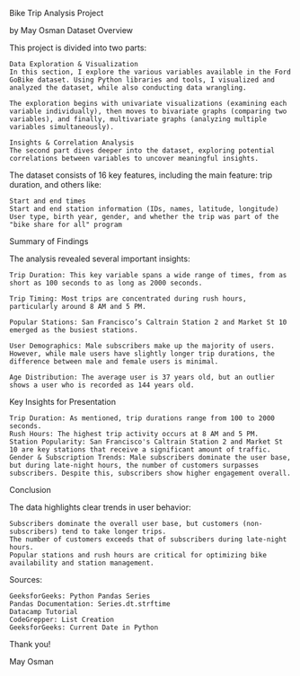 Bike Trip Analysis Project

by May Osman
Dataset Overview

This project is divided into two parts:

    Data Exploration & Visualization
    In this section, I explore the various variables available in the Ford GoBike dataset. Using Python libraries and tools, I visualized and analyzed the dataset, while also conducting data wrangling.

    The exploration begins with univariate visualizations (examining each variable individually), then moves to bivariate graphs (comparing two variables), and finally, multivariate graphs (analyzing multiple variables simultaneously).

    Insights & Correlation Analysis
    The second part dives deeper into the dataset, exploring potential correlations between variables to uncover meaningful insights.

The dataset consists of 16 key features, including the main feature: trip duration, and others like:

    Start and end times
    Start and end station information (IDs, names, latitude, longitude)
    User type, birth year, gender, and whether the trip was part of the "bike share for all" program

Summary of Findings

The analysis revealed several important insights:

    Trip Duration: This key variable spans a wide range of times, from as short as 100 seconds to as long as 2000 seconds.

    Trip Timing: Most trips are concentrated during rush hours, particularly around 8 AM and 5 PM.

    Popular Stations: San Francisco’s Caltrain Station 2 and Market St 10 emerged as the busiest stations.

    User Demographics: Male subscribers make up the majority of users. However, while male users have slightly longer trip durations, the difference between male and female users is minimal.

    Age Distribution: The average user is 37 years old, but an outlier shows a user who is recorded as 144 years old.

Key Insights for Presentation

    Trip Duration: As mentioned, trip durations range from 100 to 2000 seconds.
    Rush Hours: The highest trip activity occurs at 8 AM and 5 PM.
    Station Popularity: San Francisco's Caltrain Station 2 and Market St 10 are key stations that receive a significant amount of traffic.
    Gender & Subscription Trends: Male subscribers dominate the user base, but during late-night hours, the number of customers surpasses subscribers. Despite this, subscribers show higher engagement overall.

Conclusion

The data highlights clear trends in user behavior:

    Subscribers dominate the overall user base, but customers (non-subscribers) tend to take longer trips.
    The number of customers exceeds that of subscribers during late-night hours.
    Popular stations and rush hours are critical for optimizing bike availability and station management.

Sources:

    GeeksforGeeks: Python Pandas Series
    Pandas Documentation: Series.dt.strftime
    Datacamp Tutorial
    CodeGrepper: List Creation
    GeeksforGeeks: Current Date in Python

Thank you!

May Osman
